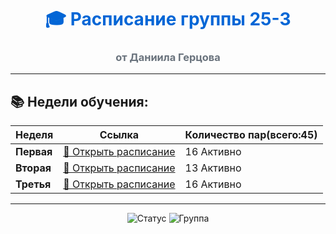 <div align="center">

# <span style="color: #0366d6">🎓 Расписание группы 25-3</span>
### <span style="color: #6a737d">от Даниила Герцова</span>

</div>

---

## 📚 Недели обучения:

| Неделя | Ссылка | Количество пар(всего:45)|
|--------|--------|---------|
| **Первая** | [📖 Открыть расписание](./timetable_1w.md) | 16 Активно |
| **Вторая** | [📖 Открыть расписание](./timetable_2w.md) | 13 Активно |
| **Третья** | [📖 Открыть расписание](./timetable_3w.md) | 16 Активно |

---


<div align="center">

<img src="https://img.shields.io/badge/Статус-ХочуБалл-brightgreen" alt="Статус">
<img src="https://img.shields.io/badge/Группа-25--3-blue" alt="Группа">


</div>
